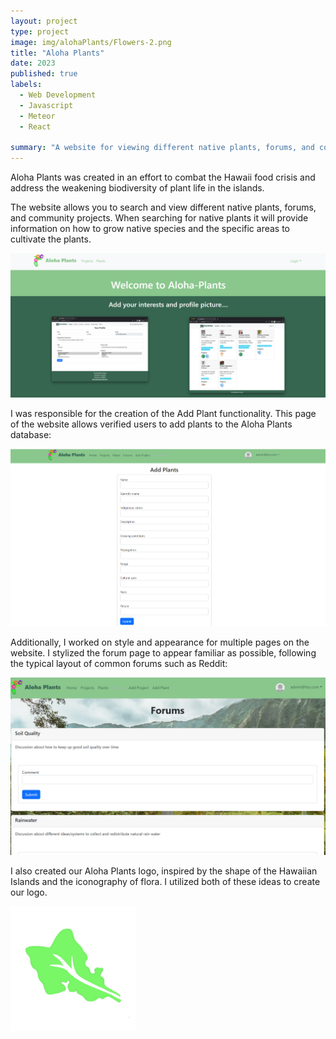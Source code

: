 ```yaml
---
layout: project
type: project
image: img/alohaPlants/Flowers-2.png
title: "Aloha Plants"
date: 2023
published: true
labels:
  - Web Development
  - Javascript
  - Meteor
  - React
  
summary: "A website for viewing different native plants, forums, and community projects."
---
```




Aloha Plants was created in an effort to combat the Hawaii food crisis and address the weakening biodiversity of plant life in the islands.

The website allows you to search and view different native plants, forums, and community projects. When searching for native plants it will provide information on how to grow native species and the specific areas to cultivate the plants.

<img class="img-fluid" src="../img/alohaPlants/landing.png">

I was responsible for the creation of the Add Plant functionality. This page of the website allows verified users to add plants to the Aloha Plants database:

<img class="img-fluid" src="../img/alohaPlants/addplant.png">

Additionally, I worked on style and appearance for multiple pages on the website. I stylized the forum page to appear familiar as possible, following the typical layout of common forums such as Reddit:

<img class="img-fluid" src="../img/alohaPlants/forums.png">

I also created our Aloha Plants logo, inspired by the shape of the Hawaiian Islands and the iconography of flora. I utilized both of these ideas to create our logo.

<img width="200px" class="img-fluid" src="../img/alohaPlants/Flowers-2.png">
